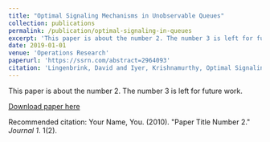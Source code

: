 ```yaml
---
title: "Optimal Signaling Mechanisms in Unobservable Queues"
collection: publications
permalink: /publication/optimal-signaling-in-queues
excerpt: 'This paper is about the number 2. The number 3 is left for future work.'
date: 2019-01-01
venue: 'Operations Research'
paperurl: 'https://ssrn.com/abstract=2964093'
citation: 'Lingenbrink, David and Iyer, Krishnamurthy, Optimal Signaling Mechanisms in Unobservable Queues (November 4, 2017). Available at SSRN: https://ssrn.com/abstract=2964093 or http://dx.doi.org/10.2139/ssrn.2964093'
---
```

This paper is about the number 2. The number 3 is left for future work.

[Download paper here](https://papers.ssrn.com/sol3/papers.cfm?abstract_id=2964093#)

Recommended citation: Your Name, You. (2010). "Paper Title Number 2." <i>Journal 1</i>. 1(2).
